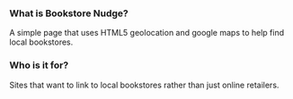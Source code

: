 

### What is Bookstore Nudge?

A simple page that uses HTML5 geolocation and google maps to help find local bookstores.

### Who is it for?

Sites that want to link to local bookstores rather than just online retailers.

